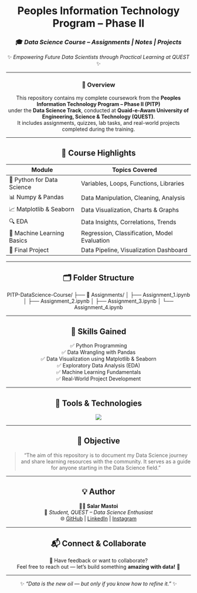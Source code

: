 <!-- 🎓 PITP DATA SCIENCE COURSE README -->
<div align="center">

# Peoples Information Technology Program – Phase II  
### 🎓 *Data Science Course – Assignments | Notes | Projects*

✨ *Empowering Future Data Scientists through Practical Learning at QUEST* ✨  

---

### 🌟 Overview
This repository contains my complete coursework from the **Peoples Information Technology Program – Phase II (PITP)**  
under the **Data Science Track**, conducted at **Quaid-e-Awam University of Engineering, Science & Technology (QUEST)**.  
It includes assignments, quizzes, lab tasks, and real-world projects completed during the training.

---

## 🚀 Course Highlights
| Module | Topics Covered |
|---------|----------------|
| 🐍 Python for Data Science | Variables, Loops, Functions, Libraries |
| 📊 Numpy & Pandas | Data Manipulation, Cleaning, Analysis |
| 📈 Matplotlib & Seaborn | Data Visualization, Charts & Graphs |
| 🔍 EDA | Data Insights, Correlations, Trends |
| 🤖 Machine Learning Basics | Regression, Classification, Model Evaluation |
| 💾 Final Project | Data Pipeline, Visualization Dashboard |

---

## 🗂 Folder Structure
PITP-DataScience-Course/
├── 📁 Assignments/
│ ├── Assignment_1.ipynb
│ ├── Assignment_2.ipynb
│ ├── Assignment_3.ipynb
│ └── Assignment_4.ipynb


---

## 🧩 Skills Gained
✅ Python Programming  
✅ Data Wrangling with Pandas  
✅ Data Visualization using Matplotlib & Seaborn  
✅ Exploratory Data Analysis (EDA)  
✅ Machine Learning Fundamentals  
✅ Real-World Project Development  

---

## 🧠 Tools & Technologies
<p align="center">
  <img src="https://skillicons.dev/icons?i=python,git,github,vscode,anaconda" />
</p>

---

## 🎯 Objective
> “The aim of this repository is to document my Data Science journey and share learning resources with the community. It serves as a guide for anyone starting in the Data Science field.”

---

## 💡 Author
**👨‍💻 Salar Mastoi**  
📍 *Student, QUEST – Data Science Enthusiast*  
🌐 [GitHub](https://github.com/salarmastoi110) | [LinkedIn](https://linkedin.com/in/salarmastoi110) | [Instagram](https://instagram.com/salarmastoi110)

---

## 📬 Connect & Collaborate
💬 Have feedback or want to collaborate?  
Feel free to reach out — let’s build something **amazing with data!** 🚀

---

<div align="center">
  
✨ *“Data is the new oil — but only if you know how to refine it.”* ✨  

</div>
